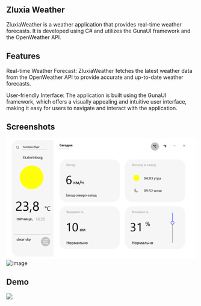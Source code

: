 ## Zluxia Weather

ZluxiaWeather is a weather application that provides real-time weather forecasts. It is developed using C# and utilizes the GunaUI framework and the OpenWeather API.

## Features
Real-time Weather Forecast: ZluxiaWeather fetches the latest weather data from the OpenWeather API to provide accurate and up-to-date weather forecasts.

User-friendly Interface: The application is built using the GunaUI framework, which offers a visually appealing and intuitive user interface, making it easy for users to navigate and interact with the application.

## Screenshots
<img width="1470" alt="image" src="https://github.com/zluxy/zluxiaweather/blob/main/Resources/screen.png">

<img width="1470" alt="image" src="https://github.com/zluxy/zluxiaweather/blob/main/iconsdemo.png">

## Demo

<img src="https://github.com/zluxy/zluxiaweather/blob/main/screengif.gif" height="300"/></h1>
